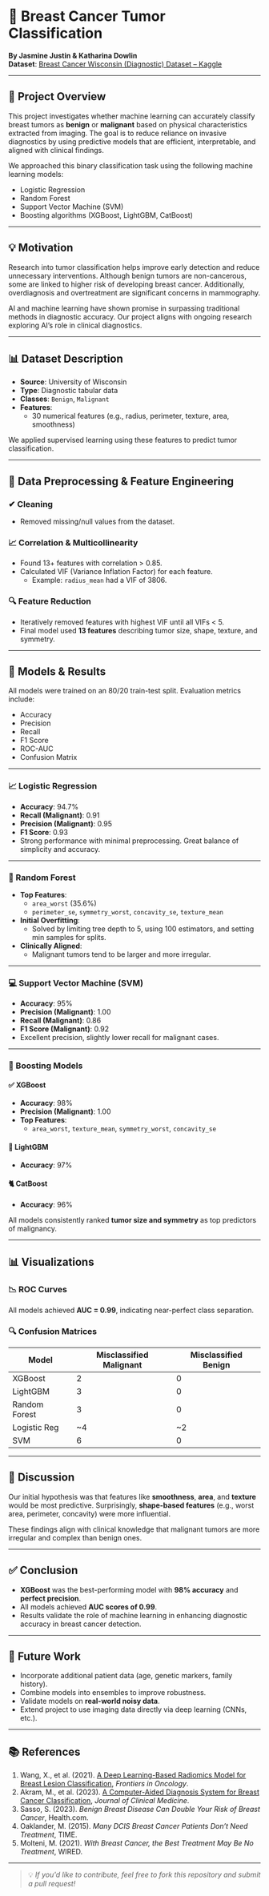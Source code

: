 # 🧬 Breast Cancer Tumor Classification  
**By Jasmine Justin & Katharina Dowlin**  
**Dataset**: [Breast Cancer Wisconsin (Diagnostic) Dataset – Kaggle](https://www.kaggle.com/datasets/uciml/breast-cancer-wisconsin-data)

---

## 📌 Project Overview

This project investigates whether machine learning can accurately classify breast tumors as **benign** or **malignant** based on physical characteristics extracted from imaging. The goal is to reduce reliance on invasive diagnostics by using predictive models that are efficient, interpretable, and aligned with clinical findings.

We approached this binary classification task using the following machine learning models:

- Logistic Regression  
- Random Forest  
- Support Vector Machine (SVM)  
- Boosting algorithms (XGBoost, LightGBM, CatBoost)

---

## 💡 Motivation

Research into tumor classification helps improve early detection and reduce unnecessary interventions. Although benign tumors are non-cancerous, some are linked to higher risk of developing breast cancer. Additionally, overdiagnosis and overtreatment are significant concerns in mammography.

AI and machine learning have shown promise in surpassing traditional methods in diagnostic accuracy. Our project aligns with ongoing research exploring AI’s role in clinical diagnostics.

---

## 📊 Dataset Description

- **Source**: University of Wisconsin
- **Type**: Diagnostic tabular data
- **Classes**: `Benign`, `Malignant`
- **Features**:  
  - 30 numerical features (e.g., radius, perimeter, texture, area, smoothness)

We applied supervised learning using these features to predict tumor classification.

---

## 🧼 Data Preprocessing & Feature Engineering

### ✔ Cleaning
- Removed missing/null values from the dataset.

### 📈 Correlation & Multicollinearity
- Found 13+ features with correlation > 0.85.
- Calculated VIF (Variance Inflation Factor) for each feature.
  - Example: `radius_mean` had a VIF of 3806.

### 🔍 Feature Reduction
- Iteratively removed features with highest VIF until all VIFs < 5.
- Final model used **13 features** describing tumor size, shape, texture, and symmetry.

---

## 🤖 Models & Results

All models were trained on an 80/20 train-test split. Evaluation metrics include:

- Accuracy
- Precision
- Recall
- F1 Score
- ROC-AUC
- Confusion Matrix

---

### 📈 Logistic Regression

- **Accuracy**: 94.7%  
- **Recall (Malignant)**: 0.91  
- **Precision (Malignant)**: 0.95  
- **F1 Score**: 0.93  
- Strong performance with minimal preprocessing. Great balance of simplicity and accuracy.

---

### 🌲 Random Forest

- **Top Features**:
  - `area_worst` (35.6%)
  - `perimeter_se`, `symmetry_worst`, `concavity_se`, `texture_mean`
- **Initial Overfitting**:
  - Solved by limiting tree depth to 5, using 100 estimators, and setting min samples for splits.
- **Clinically Aligned**:
  - Malignant tumors tend to be larger and more irregular.

---

### 💻 Support Vector Machine (SVM)

- **Accuracy**: 95%  
- **Precision (Malignant)**: 1.00  
- **Recall (Malignant)**: 0.86  
- **F1 Score (Malignant)**: 0.92  
- Excellent precision, slightly lower recall for malignant cases.

---

### 🚀 Boosting Models

#### ✅ XGBoost
- **Accuracy**: 98%  
- **Precision (Malignant)**: 1.00  
- **Top Features**:  
  - `area_worst`, `texture_mean`, `symmetry_worst`, `concavity_se`

#### 🔦 LightGBM
- **Accuracy**: 97%

#### 🐈 CatBoost
- **Accuracy**: 96%

All models consistently ranked **tumor size and symmetry** as top predictors of malignancy.

---

## 📊 Visualizations

### 📉 ROC Curves
All models achieved **AUC = 0.99**, indicating near-perfect class separation.

### 🔍 Confusion Matrices

| Model        | Misclassified Malignant | Misclassified Benign |
|--------------|--------------------------|-----------------------|
| XGBoost      | 2                        | 0                     |
| LightGBM     | 3                        | 0                     |
| Random Forest| 3                        | 0                     |
| Logistic Reg | ~4                       | ~2                    |
| SVM          | 6                        | 0                     |

---

## 🧠 Discussion

Our initial hypothesis was that features like **smoothness**, **area**, and **texture** would be most predictive. Surprisingly, **shape-based features** (e.g., worst area, perimeter, concavity) were more influential.

These findings align with clinical knowledge that malignant tumors are more irregular and complex than benign ones.

---

## ✅ Conclusion

- **XGBoost** was the best-performing model with **98% accuracy** and **perfect precision**.
- All models achieved **AUC scores of 0.99**.
- Results validate the role of machine learning in enhancing diagnostic accuracy in breast cancer detection.

---

## 🔭 Future Work

- Incorporate additional patient data (age, genetic markers, family history).
- Combine models into ensembles to improve robustness.
- Validate models on **real-world noisy data**.
- Extend project to use imaging data directly via deep learning (CNNs, etc.).

---

## 📚 References

1. Wang, X., et al. (2021). [A Deep Learning-Based Radiomics Model for Breast Lesion Classification](https://www.frontiersin.org/articles/10.3389/fonc.2021.629321/full), *Frontiers in Oncology*.  
2. Akram, M., et al. (2023). [A Computer-Aided Diagnosis System for Breast Cancer Classification](https://www.mdpi.com/2077-0383/12/4/1582), *Journal of Clinical Medicine*.  
3. Sasso, S. (2023). *Benign Breast Disease Can Double Your Risk of Breast Cancer*, Health.com.  
4. Oaklander, M. (2015). *Many DCIS Breast Cancer Patients Don’t Need Treatment*, TIME.  
5. Molteni, M. (2021). *With Breast Cancer, the Best Treatment May Be No Treatment*, WIRED.

---

> 💡 *If you'd like to contribute, feel free to fork this repository and submit a pull request!*

